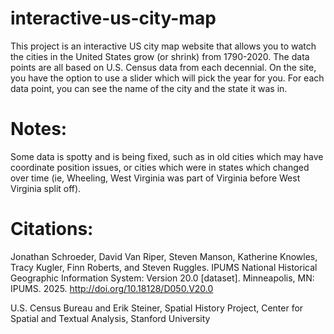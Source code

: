 # interactive-us-city-map

This project is an interactive US city map website that allows you to watch the cities in the United States grow (or shrink) from 1790-2020. The data points are all based on U.S. Census data from each decennial. On the site, you have the option to use a slider which will pick the year for you. For each data point, you can see the name of the city and the state it was in. 

# Notes: 

Some data is spotty and is being fixed, such as in old cities which may have coordinate position issues, or cities which were in states which changed over time (ie, Wheeling, West Virginia was part of Virginia before West Virginia split off).

# Citations:

Jonathan Schroeder, David Van Riper, Steven Manson, Katherine Knowles, Tracy Kugler, Finn Roberts, and Steven Ruggles. IPUMS National Historical Geographic Information System: Version 20.0 [dataset]. Minneapolis, MN: IPUMS. 2025. http://doi.org/10.18128/D050.V20.0

U.S. Census Bureau and Erik Steiner, Spatial History Project, Center for Spatial and Textual Analysis, Stanford University
